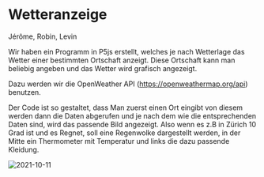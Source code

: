 # Wetteranzeige

Jérôme, Robin, Levin

Wir haben ein Programm in P5js erstellt, welches je nach Wetterlage das Wetter einer bestimmten Ortschaft anzeigt. Diese Ortschaft kann man beliebig angeben und das Wetter wird grafisch angezeigt. 

Dazu werden wir die OpenWeather API (https://openweathermap.org/api) benutzen.

Der Code ist so gestaltet, dass Man zuerst einen Ort eingibt von diesem werden dann die Daten abgerufen und je nach dem wie die entsprechenden Daten sind, wird das passende Bild angezeigt.
Also wenn es z.B in Zürich 10 Grad ist und es Regnet, soll eine Regenwolke dargestellt werden, in der Mitte ein Thermometer mit Temperatur und links die dazu passende Kleidung.

![2021-10-11](https://user-images.githubusercontent.com/89902538/136807593-71a2b96e-f4b9-47e6-87f7-7523554ceaed.png)


